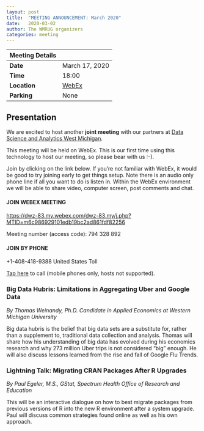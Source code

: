 ```yaml
---
layout: post
title:  "MEETING ANNOUNCEMENT: March 2020"
date:   2020-03-02
author: The WMRUG organizers
categories: meeting
---
```


| Meeting Details           ||
|:-----------|:--------------|
|**Date**    |March 17, 2020|
|**Time**    |18:00          |
|**Location**|[WebEx](https://dwz-83.my.webex.com/dwz-83.my/j.php?MTID=m6c986929101edb19bc2ad861fdf82256)|
|**Parking** |None|

## Presentation

We are excited to host another **joint meeting** with our partners at
[Data Science and Analytics West Michigan](https://www.meetup.com/Data-Science-and-Analytics-West-Michigan/events/269166865/).

This meeting will be held on WebEx. This is our first time using this technology to host our meeting, so please bear with us :-).

Join by clicking on the link below. If you’re not familiar with WebEx, it would be good to try joining early to get things setup. Note there is an audio only phone line if all you want to do is listen in. Within the WebEx environment we will be able to share video, computer screen, post comments and chat.

#### JOIN WEBEX MEETING

<https://dwz-83.my.webex.com/dwz-83.my/j.php?MTID=m6c986929101edb19bc2ad861fdf82256>

Meeting number (access code): 794 328 892


#### JOIN BY PHONE

+1-408-418-9388 United States Toll

[Tap here](tel:%2B1-408-418-9388,,*01*794328892%23%23*01*) to call
(mobile phones only, hosts not supported).

### Big Data Hubris: Limitations in Aggregating Uber and Google Data

_By Thomas Weinandy, Ph.D. Candidate in Applied Economics at Western Michigan University_

Big data hubris is the belief that big data sets are a substitute for, rather than a supplement to, traditional data collection and analysis. Thomas will share how his understanding of big data has evolved during his economics research and why 273 million Uber trips is not considered “big” enough. He will also discuss lessons learned from the rise and fall of Google Flu Trends.

### Lightning Talk: Migrating CRAN Packages After R Upgrades

_By Paul Egeler, M.S., GStat, Spectrum Health Office of Research and Education_

This will be an interactive dialogue on how to best migrate packages from
previous versions of R into the new R environment after a system upgrade. Paul
will discuss common strategies found online as well as his own approach.
